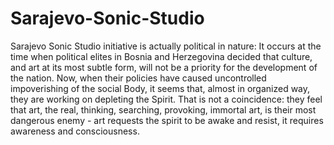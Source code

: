 # Sarajevo-Sonic-Studio
Sarajevo Sonic Studio initiative is actually political in nature: It occurs at the time when political elites in Bosnia and Herzegovina decided that culture, and art at its most subtle form, will not be a priority for the development of the nation. Now, when their policies have caused uncontrolled impoverishing of the social Body, it seems that, almost in organized way, they are working on depleting the Spirit. That is not a coincidence: they feel that art, the real, thinking, searching, provoking, immortal art, is their most dangerous enemy - art requests the spirit to be awake and resist, it requires awareness and consciousness.
